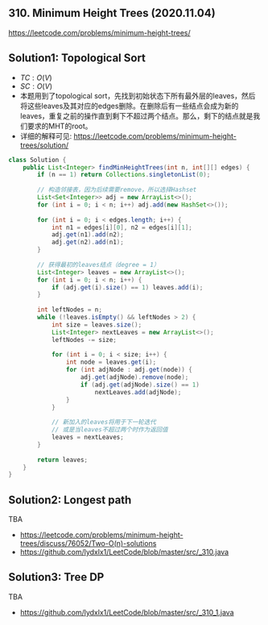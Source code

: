 ## 310. Minimum Height Trees (2020.11.04)

https://leetcode.com/problems/minimum-height-trees/

## Solution1: Topological Sort

- $TC:O(V)$
- $SC:O(V)$
- 本题用到了topological sort，先找到初始状态下所有最外层的leaves，然后将这些leaves及其对应的edges删除。在删除后有一些结点会成为新的leaves，重复之前的操作直到剩下不超过两个结点。那么，剩下的结点就是我们要求的MHT的root。
- 详细的解释可见: https://leetcode.com/problems/minimum-height-trees/solution/

```java
class Solution {
    public List<Integer> findMinHeightTrees(int n, int[][] edges) {
        if (n == 1) return Collections.singletonList(0);
        
        // 构造邻接表，因为后续需要remove，所以选择Hashset
        List<Set<Integer>> adj = new ArrayList<>();
        for (int i = 0; i < n; i++) adj.add(new HashSet<>());
        
        for (int i = 0; i < edges.length; i++) {
            int n1 = edges[i][0], n2 = edges[i][1];
            adj.get(n1).add(n2);
            adj.get(n2).add(n1);
        }
        
        // 获得最初的leaves结点（degree = 1）
        List<Integer> leaves = new ArrayList<>();
        for (int i = 0; i < n; i++) {
            if (adj.get(i).size() == 1) leaves.add(i);
        }
        
        int leftNodes = n;
        while (!leaves.isEmpty() && leftNodes > 2) {
            int size = leaves.size();
            List<Integer> nextLeaves = new ArrayList<>();
            leftNodes -= size;
            
            for (int i = 0; i < size; i++) {
                int node = leaves.get(i);
                for (int adjNode : adj.get(node)) {
                    adj.get(adjNode).remove(node);
                    if (adj.get(adjNode).size() == 1)
                        nextLeaves.add(adjNode);
                }
            }
            
            // 新加入的leaves将用于下一轮迭代
            // 或是当leaves不超过两个时作为返回值
            leaves = nextLeaves;
        }
        
        return leaves;
    }
}
```

## Solution2: Longest path

TBA

- https://leetcode.com/problems/minimum-height-trees/discuss/76052/Two-O(n)-solutions
- https://github.com/lydxlx1/LeetCode/blob/master/src/_310.java


## Solution3: Tree DP

TBA

- https://github.com/lydxlx1/LeetCode/blob/master/src/_310_1.java
